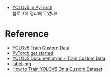 - [YOLOv5 in PyTorch](https://damio.tistory.com/97)  
블로그에 정리해 두었다!  
  
Reference
===
- [YOLOv5 Train Custom Data](https://github.com/ultralytics/yolov5/wiki/Train-Custom-Data)  
- [PyTorch get started](https://pytorch.org/get-started/locally/)  
- [YOLOv5 Documentation - Train Custom Data](https://docs.ultralytics.com/tutorials/train-custom-datasets/)  
- [label img](https://github.com/tzutalin/labelImg)  
- [How to Train YOLOv5 On a Custom Dataset](https://blog.roboflow.com/how-to-train-yolov5-on-a-custom-dataset/)  
